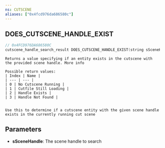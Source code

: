 ```yaml
---
ns: CUTSCENE
aliases: ["0x4fcd976da686580c"]
---
```

## DOES_CUTSCENE_HANDLE_EXIST

```c
// 0x4FCD976DA686580C
cutscene_handle_search_result DOES_CUTSCENE_HANDLE_EXIST(string sSceneHandle);
```

```
Returns a value specifying if an entity exists in the cutscene with the provided scene handle. More info

Possible return values:
| Index | Name |
| --- | --- |
| 0 | No Cutscene Running |
| 1 | Cutfile Still Loading |
| 2 | Handle Exists |
| 3 | Handle Not Found |


Use this to determine if a cutscene entity with the given scene handle exists in the currently running cut scene
```

## Parameters
* **sSceneHandle**: The scene handle to search
